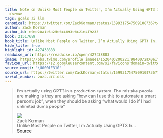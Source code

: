 ```yaml
---
title: Note on Unlike Most People on Twitter, I’m Actually Using GPT3 In... via Zack
  Korman
tags: goals ai llm
canonical: https://twitter.com/ZackKorman/status/1599317547509108736?t=V4IWAgdBQeobmz5BIdmgUg&s=31
author: Zack Korman
author_id: e9ee20a1e6a25e6c8693e6c21e4f9235
book: 21517689
book_title: Unlike Most People on Twitter, I’m Actually Using GPT3 In...
hide_title: true
highlight_id: 427438883
readwise_url: https://readwise.io/open/427438883
image: https://pbs.twimg.com/profile_images/1520403200221798400/2BX0eIfo.jpg
favicon_url: https://s2.googleusercontent.com/s2/favicons?domain=twitter.com
source_emoji: "\U0001F310"
source_url: https://twitter.com/ZackKorman/status/1599317547509108736?t=V4IWAgdBQeobmz5BIdmgUg&s=31#:~:text=I%E2%80%99m%20actually%20using,unlimited%20dumb%20people%E2%80%9D
serial_number: 2022.NTE.055
---
```

> I’m actually using GPT3 in a production system. The mistake people are making is they are asking “how can I use this to automate a smart person’s job”, when they should be asking “what would I do if I had unlimited dumb people”
> <div class="quoteback-footer"><div class="quoteback-avatar"><img class="mini-favicon" src="https://s2.googleusercontent.com/s2/favicons?domain=twitter.com"></div><div class="quoteback-metadata"><div class="metadata-inner"><span style="display:none">FROM:</span><div aria-label="Zack Korman" class="quoteback-author"> Zack Korman</div><div aria-label="Unlike Most People on Twitter, I’m Actually Using GPT3 In..." class="quoteback-title"> Unlike Most People on Twitter, I’m Actually Using GPT3 In...</div></div></div><div class="quoteback-backlink"><a target="_blank" aria-label="go to the full text of this quotation" rel="noopener" href="https://twitter.com/ZackKorman/status/1599317547509108736?t=V4IWAgdBQeobmz5BIdmgUg&s=31#:~:text=I%E2%80%99m%20actually%20using,unlimited%20dumb%20people%E2%80%9D" class="quoteback-arrow"> Source</a></div></div>